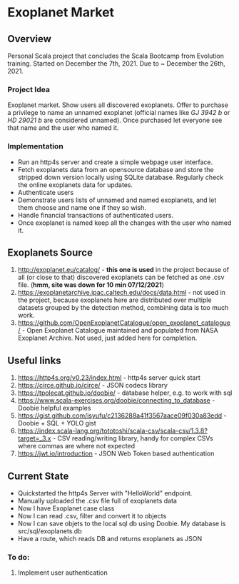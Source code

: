 # Exoplanet Market

## Overview
Personal Scala project that concludes the Scala Bootcamp from Evolution training.
Started on December the 7th, 2021.
Due to ~ December the 26th, 2021.

### Project Idea
Exoplanet market. Show users all discovered exoplanets.
Offer to purchase a privilege to name an unnamed exoplanet (official names like _GJ 3942 b_ or _HD 29021 b_ are considered unnamed).
Once purchased let everyone see that name and the user who named it.

### Implementation
- Run an http4s server and create a simple webpage user interface. 
- Fetch exoplanets data from an opensource database and store the stripped down version locally using SQLite database.
Regularly check the online exoplanets data for updates. 
- Authenticate users
- Demonstrate users lists of unnamed and named exoplanets, and let them choose and name one if they so wish.
- Handle financial transactions of authenticated users.
- Once exoplanet is named keep all the changes with the user who named it.

## Exoplanets Source
1) http://exoplanet.eu/catalog/ - **this one is used** in the project because of all (or close to that) discovered
exoplanets can be fetched as one .csv file. (**hmm, site was down for 10 min 07/12/2021**)
2) https://exoplanetarchive.ipac.caltech.edu/docs/data.html - not used in the project, because exoplanets here are
distributed over multiple datasets grouped by the detection method, combining data is too much work.
3) https://github.com/OpenExoplanetCatalogue/open_exoplanet_catalogue/ - Open Exoplanet Catalogue maintained and
populated from NASA Exoplanet Archive. Not used, just added here for completion.

## Useful links
1) https://http4s.org/v0.23/index.html - http4s server quick start
2) https://circe.github.io/circe/ - JSON codecs library
3) https://tpolecat.github.io/doobie/ - database helper, e.g. to work with sql
4) https://www.scala-exercises.org/doobie/connecting_to_database - Doobie helpful examples
5) https://gist.github.com/isyufu/c2136288a41f3567aace09f030a83edd - Doobie + SQL + YOLO gist
6) https://index.scala-lang.org/tototoshi/scala-csv/scala-csv/1.3.8?target=_3.x - CSV reading/writing library,
handy for complex CSVs where commas are where not expected
7) https://jwt.io/introduction - JSON Web Token based authentication

## Current State
- Quickstarted the http4s Server with "HelloWorld" endpoint.
- Manually uploaded the .csv file full of exoplanets data
- Now I have Exoplanet case class
- Now I can read .csv, filter and convert it to objects
- Now I can save objets to the local sql db using Doobie. My database is src/sql/exoplanets.db
- Have a route, which reads DB and returns exoplanets as JSON

### To do:
1) Implement user authentication